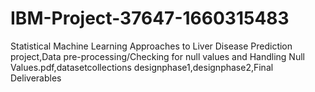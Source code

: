 # IBM-Project-37647-1660315483
Statistical Machine Learning Approaches to Liver Disease Prediction
project,Data pre-processing/Checking for null values and Handling Null Values.pdf,datasetcollections designphase1,designphase2,Final Deliverables
